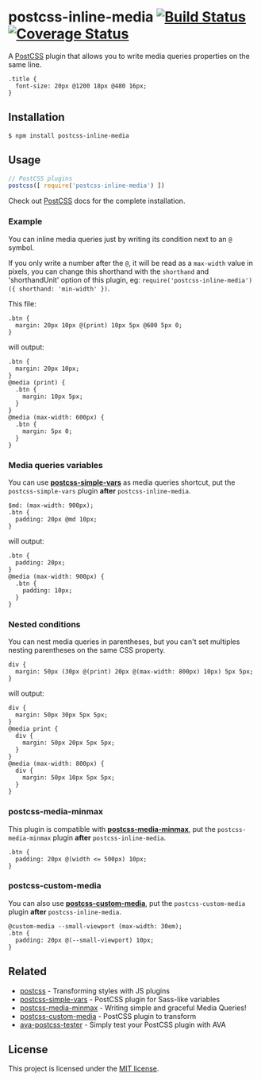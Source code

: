# postcss-inline-media [![Build Status][travis badge]][travis link] [![Coverage Status][coveralls badge]][coveralls link]

A [PostCSS][postcss] plugin that allows you to write media queries properties 
on the same line.

```pcss
.title {
  font-size: 20px @1200 18px @480 16px;
}
```

## Installation

```console
$ npm install postcss-inline-media
```

## Usage

```js
// PostCSS plugins
postcss([ require('postcss-inline-media') ])
```

Check out [PostCSS][postcss] docs for the complete installation.

### Example

You can inline media queries just by writing its condition next to an `@` 
symbol.

If you only write a number after the `@`, it will be read as a `max-width` 
value in pixels, you can change this shorthand with the `shorthand` and 
'shorthandUnit' option of this plugin, eg: 
`require('postcss-inline-media')({ shorthand: 'min-width' })`.

This file:

```pcss
.btn {
  margin: 20px 10px @(print) 10px 5px @600 5px 0;
}
```

will output:

```pcss
.btn {
  margin: 20px 10px;
}
@media (print) {
  .btn {
    margin: 10px 5px;
  }
}
@media (max-width: 600px) {
  .btn {
    margin: 5px 0;
  }
}
```

### Media queries variables

You can use
[**postcss-simple-vars**][postcss-simple-vars] as media queries shortcut, put 
the `postcss-simple-vars` plugin **after** `postcss-inline-media`.

```pcss
$md: (max-width: 900px);
.btn {
  padding: 20px @md 10px;
}
```

will output:

```pcss
.btn {
  padding: 20px;
}
@media (max-width: 900px) {
  .btn {
    padding: 10px;
  }
}
```

### Nested conditions

You can nest media queries in parentheses, but you can't set multiples nesting 
parentheses on the same CSS property.

```pcss
div {
  margin: 50px (30px @(print) 20px @(max-width: 800px) 10px) 5px 5px;
}
```

will output:

```pcss
div {
  margin: 50px 30px 5px 5px;
}
@media print {
  div {
    margin: 50px 20px 5px 5px;
  }
}
@media (max-width: 800px) {
  div {
    margin: 50px 10px 5px 5px;
  }
}
```

### postcss-media-minmax

This plugin is compatible with 
[**postcss-media-minmax**][postcss-media-minmax], put the 
`postcss-media-minmax` plugin **after** `postcss-inline-media`.

```pcss
.btn {
  padding: 20px @(width <= 500px) 10px;
}
```

### postcss-custom-media

You can also use
[**postcss-custom-media**][postcss-custom-media], put the 
`postcss-custom-media` plugin **after** `postcss-inline-media`.

```pcss
@custom-media --small-viewport (max-width: 30em);
.btn {
  padding: 20px @(--small-viewport) 10px;
}
```

## Related

- [postcss][postcss] - Transforming styles with JS plugins
- [postcss-simple-vars][postcss-simple-vars] - PostCSS plugin for Sass-like 
variables
- [postcss-media-minmax][postcss-media-minmax] - Writing simple and graceful 
Media Queries!
- [postcss-custom-media][postcss-custom-media] - PostCSS plugin to transform 
- [ava-postcss-tester][ava-postcss-tester] - Simply test your PostCSS plugin 
with AVA

## License

This project is licensed under the [MIT license](LICENSE).

[travis badge]: https://travis-ci.org/dimitrinicolas/postcss-inline-media.svg?branch=master
[travis link]: https://travis-ci.org/dimitrinicolas/postcss-inline-media
[coveralls badge]: https://coveralls.io/repos/github/dimitrinicolas/postcss-inline-media/badge.svg?branch=master
[coveralls link]: https://coveralls.io/github/dimitrinicolas/postcss-inline-media?branch=master

[postcss]: https://github.com/postcss/postcss
[postcss-simple-vars]: https://github.com/postcss/postcss-simple-vars
[postcss-media-minmax]: https://github.com/postcss/postcss-media-minmax
[postcss-custom-media]: https://github.com/postcss/postcss-custom-media
[ava-postcss-tester]: https://github.com/dimitrinicolas/ava-postcss-tester
